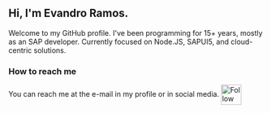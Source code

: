## Hi, I'm Evandro Ramos. 
Welcome to my GitHub profile. I've been programming for 15+ years, mostly as an SAP developer.
Currently focused on Node.JS, SAPUI5, and cloud-centric solutions.

### How to reach me
You can reach me at the e-mail in my profile or in social media.
[<img src="https://cdn.jsdelivr.net/gh/devicons/devicon/icons/linkedin/linkedin-original.svg" height="40em" align="center" alt="Follow evandropizaniramos on LinkedIn" title="Follow evandropizaniramos on LinkedIn"/>](https://linkedin.com/in/evandropramos)
